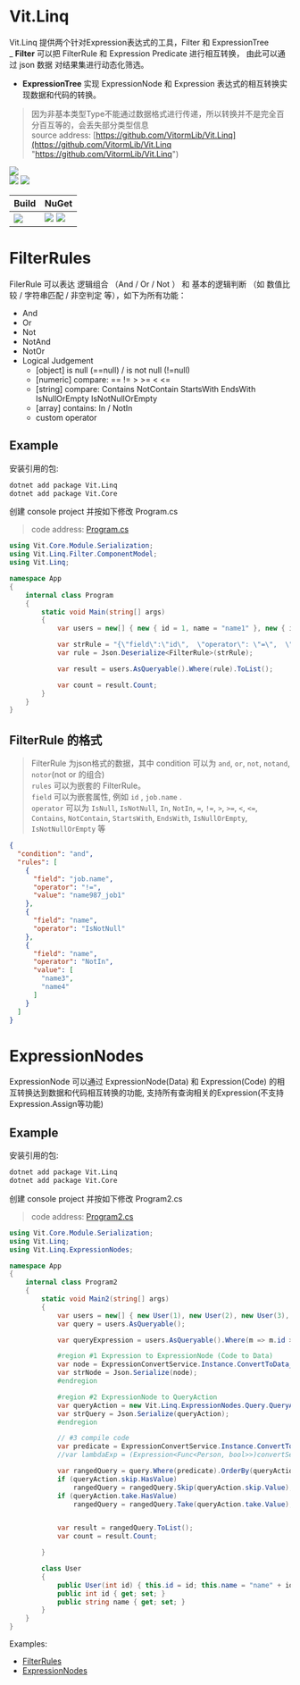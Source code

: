 ﻿
# Vit.Linq
Vit.Linq 提供两个针对Expression表达式的工具，Filter 和 ExpressionTree    
 _ **Filter** 可以把 FilterRule 和 Expression Predicate 进行相互转换， 由此可以通过 json 数据 对结果集进行动态化筛选。    
 - **ExpressionTree** 实现 ExpressionNode 和 Expression 表达式的相互转换实现数据和代码的转换。    
  > 因为非基本类型Type不能通过数据格式进行传递，所以转换并不是完全百分百互等的，会丢失部分类型信息    
> source address: [https://github.com/VitormLib/Vit.Linq](https://github.com/VitormLib/Vit.Linq "https://github.com/VitormLib/Vit.Linq")    

![](https://img.shields.io/github/license/VitormLib/Vit.Linq.svg)  
![](https://img.shields.io/github/repo-size/VitormLib/Vit.Linq.svg)  ![](https://img.shields.io/github/last-commit/VitormLib/Vit.Linq.svg)  
 

| Build | NuGet |
| -------- | -------- |
|![](https://github.com/VitormLib/Vit.Linq/workflows/ki_devops3/badge.svg) | [![](https://img.shields.io/nuget/v/Vit.Linq.svg)](https://www.nuget.org/packages/Vit.Linq) ![](https://img.shields.io/nuget/dt/Vit.Linq.svg) |



# FilterRules
FilerRule 可以表达 逻辑组合 （And / Or / Not ） 和 基本的逻辑判断 （如 数值比较 / 字符串匹配 / 非空判定 等），如下为所有功能：
  - And
  - Or
  - Not
  - NotAnd
  - NotOr
  - Logical Judgement
    - [object] is null (==null) / is not null (!=null)
    - [numeric] compare: ==  !=  >  >=  <  <=
    - [string] compare: Contains NotContain StartsWith EndsWith IsNullOrEmpty IsNotNullOrEmpty
    - [array] contains: In / NotIn
    - custom operator

## Example
安装引用的包:
``` bash
dotnet add package Vit.Linq
dotnet add package Vit.Core
```

创建 console project 并按如下修改 Program.cs
> code address: [Program.cs](https://github.com/VitormLib/Vit.Linq/tree/master/test/Vit.Linq.Console/Program.cs)    
``` csharp
using Vit.Core.Module.Serialization;
using Vit.Linq.Filter.ComponentModel;
using Vit.Linq;

namespace App
{
    internal class Program
    {
        static void Main(string[] args)
        {
            var users = new[] { new { id = 1, name = "name1" }, new { id = 2, name = "name2" } };

            var strRule = "{\"field\":\"id\",  \"operator\": \"=\",  \"value\": 1 }";
            var rule = Json.Deserialize<FilterRule>(strRule);

            var result = users.AsQueryable().Where(rule).ToList();

            var count = result.Count;
        }
    }
}
```


## FilterRule 的格式
> FilterRule 为json格式的数据，其中 condition 可以为 `and`, `or`, `not`, `notand`, `notor`(not or 的组合)    
> `rules` 可以为嵌套的 FilterRule。    
> `field` 可以为嵌套属性, 例如 `id` , `job.name` .    
> `operator` 可以为 `IsNull`, `IsNotNull`, `In`, `NotIn`, `=`, `!=`, `>`, `>=`, `<`, `<=`, `Contains`, `NotContain`, `StartsWith`, `EndsWith`, `IsNullOrEmpty`, `IsNotNullOrEmpty` 等    
``` json
{
  "condition": "and",
  "rules": [
    {
      "field": "job.name",
      "operator": "!=",
      "value": "name987_job1"
    },
    {
      "field": "name",
      "operator": "IsNotNull"
    },
    {
      "field": "name",
      "operator": "NotIn",
      "value": [
        "name3",
        "name4"
      ]
    }
  ]
}
```


# ExpressionNodes
ExpressionNode 可以通过 ExpressionNode(Data) 和 Expression(Code) 的相互转换达到数据和代码相互转换的功能, 支持所有查询相关的Expression(不支持Expression.Assign等功能)

## Example
安装引用的包:
``` bash
dotnet add package Vit.Linq
dotnet add package Vit.Core
```

创建 console project 并按如下修改 Program2.cs
> code address: [Program2.cs](https://github.com/VitormLib/Vit.Linq/tree/master/test/Vit.Linq.Console/Program2.cs)    
``` csharp
using Vit.Core.Module.Serialization;
using Vit.Linq;
using Vit.Linq.ExpressionNodes;

namespace App
{
    internal class Program2
    {
        static void Main2(string[] args)
        {
            var users = new[] { new User(1), new User(2), new User(3), new User(4) };
            var query = users.AsQueryable();

            var queryExpression = users.AsQueryable().Where(m => m.id > 0).OrderBy(m => m.id).Skip(1).Take(2);

            #region #1 Expression to ExpressionNode (Code to Data)
            var node = ExpressionConvertService.Instance.ConvertToData_LambdaNode(queryExpression.Expression);
            var strNode = Json.Serialize(node);
            #endregion

            #region #2 ExpressionNode to QueryAction
            var queryAction = new Vit.Linq.ExpressionNodes.Query.QueryAction(node);
            var strQuery = Json.Serialize(queryAction);
            #endregion

            // #3 compile code
            var predicate = ExpressionConvertService.Instance.ConvertToCode_PredicateExpression<User>(queryAction.filter);
            //var lambdaExp = (Expression<Func<Person, bool>>)convertService.ToLambdaExpression(queryAction.filter, typeof(User));

            var rangedQuery = query.Where(predicate).OrderBy(queryAction.orders);
            if (queryAction.skip.HasValue)
                rangedQuery = rangedQuery.Skip(queryAction.skip.Value);
            if (queryAction.take.HasValue)
                rangedQuery = rangedQuery.Take(queryAction.take.Value);


            var result = rangedQuery.ToList();
            var count = result.Count;

        }

        class User
        {
            public User(int id) { this.id = id; this.name = "name" + id; }
            public int id { get; set; }
            public string name { get; set; }
        }
    }
}
```



 
Examples:  
- [FilterRules](https://github.com/VitormLib/Vit.Linq/tree/master/test/Vit.Linq.MsTest/FilterRules/Filter_TestBase.cs)    
- [ExpressionNodes](https://github.com/VitormLib/Vit.Linq/tree/master/test/Vit.Linq.ExpressionNodes.MsTest)    



